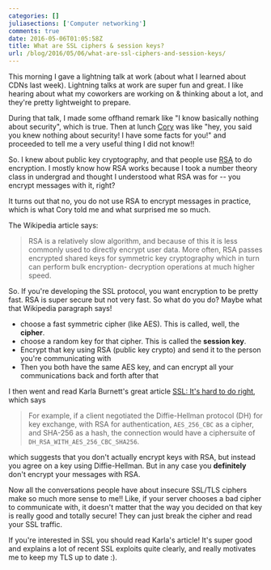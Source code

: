 ```yaml
---
categories: []
juliasections: ['Computer networking']
comments: true
date: 2016-05-06T01:05:58Z
title: What are SSL ciphers & session keys?
url: /blog/2016/05/06/what-are-ssl-ciphers-and-session-keys/
---
```


This morning I gave a lightning talk at work (about what I learned about CDNs last week). Lightning talks at work are super fun and great. I like hearing about what my coworkers are working on & thinking about a lot, and they're pretty lightweight to prepare.

During that talk, I made some offhand remark like "I know basically nothing
about security", which is true. Then at lunch [Cory](https://twitter.com/gphat)
was like "hey, you said you knew nothing about security! I have some facts for
you!" and proceeded to tell me a very useful thing I did not know!!

So. I knew about public key cryptography, and that people use
[RSA](https://en.wikipedia.org/wiki/RSA_(cryptosystem)) to do encryption. I
mostly know how RSA works because I took a number theory class in undergrad and
thought I understood what RSA was for -- you encrypt messages with it, right?

It turns out that no, you do not use RSA to encrypt messages in practice, which is what Cory told me and what surprised me so much.

The Wikipedia article says:

> RSA is a relatively slow algorithm, and because of this it is less commonly
> used to directly encrypt user data. More often, RSA passes encrypted shared
> keys for symmetric key cryptography which in turn can perform bulk encryption-
> decryption operations at much higher speed.

So. If you're developing the SSL protocol, you want encryption to be pretty fast. RSA is super secure but not very fast. So what do you do? Maybe what that Wikipedia paragraph says!

* choose a fast symmetric cipher (like AES). This is called, well, the **cipher**.
* choose a random key for that cipher. This is called the **session key**.
* Encrypt that key using RSA (public key crypto) and send it to the person you're communicating with
* Then you both have the same AES key, and can encrypt all your communications back and forth after that

I then went and read Karla Burnett's great article [SSL: It's hard to do right](https://recompilermag.com/issues/issue-1/ssl-its-hard-to-do-right/), which says

> For example, if a client negotiated the Diffie-Hellman protocol (DH) for key exchange, with RSA for authentication, `AES_256_CBC` as a cipher, and SHA-256 as a hash, the connection would have a ciphersuite of `DH_RSA_WITH_AES_256_CBC_SHA256`.

which suggests that you don't actually encrypt keys with RSA, but instead you agree on a key using Diffie-Hellman. But in any case you **definitely** don't encrypt your messages with RSA.

Now all the conversations people have about insecure SSL/TLS ciphers make so much more sense to me!! Like, if your server chooses a bad cipher to communicate with, it doesn't matter that the way you decided on that key is really good and totally secure! They can just break the cipher and read your SSL traffic.

If you're interested in SSL you should read Karla's article! It's super good and explains a lot of recent SSL exploits quite clearly, and really motivates me to keep my TLS up to date :).